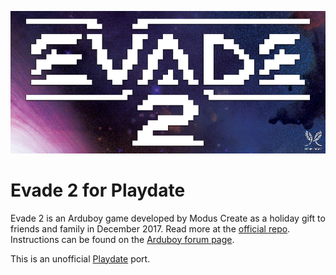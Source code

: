 ![EVADE 2 by Modus Create](/support/repo_banner.png?raw=true "EVADE 2 by Modus Create")

# Evade 2 for Playdate

Evade 2 is an Arduboy game developed by Modus Create as a holiday gift to
friends and family in December 2017. Read more at the [official
repo](https://github.com/ModusCreateOrg/evade2). Instructions can be found on
the [Arduboy forum
page](https://community.arduboy.com/t/evade-2-arduboys-first-space-flight-sim/4634).

This is an unofficial [Playdate](https://play.date/) port.
